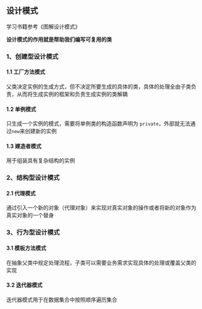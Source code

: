 ## 设计模式

学习书籍参考《图解设计模式》

**设计模式的作用就是帮助我们编写可复用的类**

### 1、创建型设计模式

#### 1.1 工厂方法模式

父类决定实例的生成方式，但不决定所要生成的具体的类，具体的处理全由子类负责，从而将生成实例的框架和负责生成实例的类解耦

#### 1.2 单例模式

只生成一个实例的模式，需要将单例类的构造函数声明为 `private`，外部就无法通过`new`来创建新的实例

#### 1.3 建造者模式

用于组装具有复杂结构的实例

### 2、结构型设计模式

#### 2.1 代理模式

通过引入一个新的对象（代理对象）来实现对真实对象的操作或者将新的对象作为真实对象的一个替身

### 3、行为型设计模式

#### 3.1 模板方法模式

在抽象父类中规定处理流程，子类可以需要业务需求实现具体的处理或覆盖父类的实现

#### 3.2 迭代器模式

迭代器模式用于在数据集合中按照顺序遍历集合